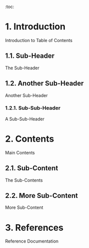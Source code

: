 <!-- Space: TS -->
<!-- Parent: Mark Kitchen Sink -->
<!-- Title: Mark TOC -->
<!-- Label: markdown -->
<!-- Label: confluence -->

<!-- Macro: :toc:
     Template: ac:toc
     Printable: 'false'
     MinLevel: 2 -->

:toc:

# 1. Introduction
Introduction to Table of Contents

## 1.1. Sub-Header
The Sub-Header

## 1.2. Another Sub-Header
Another Sub-Header

### 1.2.1. Sub-Sub-Header
A Sub-Sub-Header

# 2. Contents
Main Contents

## 2.1. Sub-Content
The Sub-Contents

## 2.2. More Sub-Content
More Sub-Content

# 3. References
Reference Documentation